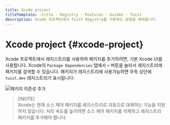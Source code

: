 ```yaml
---
title: Xcode project
titleTemplate: :title · Registry · Features · Guides · Tuist
description: Xcode 프로젝트에서 Tuist Registry를 사용하는 방법을 배워봅니다.
---
```


# Xcode project {#xcode-project}

Xcode 프로젝트에서 레지스트리를 사용하여 패키지를 추가하려면, 기본 Xcode UI를 사용합니다. Xcode의 `Package Dependencies` 탭에서 `+` 버튼을 눌러서 레지스트리에 패키지를 검색할 수 있습니다. 패키지가 레지스트리에 사용가능하면 우측 상단에 `tuist.dev` 레지스트리가 표시됩니다:

![패키지 의존성 추가](/images/guides/features/build/registry/registry-add-package.png)

> [!NOTE]\
> Xcode는 현재 소스 제어 패키지를 레지스트리로 자동으로 대체하는 기능을 지원하지 않습니다. 처리 속도를 높이려면 소스 제어 패키지를 삭제하고 레지스트리 패키지를 추가해야 합니다.
